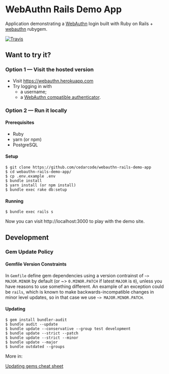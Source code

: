 # WebAuthn Rails Demo App

Application demonstrating a [WebAuthn](https://en.wikipedia.org/wiki/WebAuthn) login built with Ruby on Rails + [webauthn](https://rubygems.org/gems/webauthn) rubygem.

[![Travis](https://img.shields.io/travis/cedarcode/webauthn-rails-demo-app/master.svg?style=flat-square)](https://travis-ci.org/cedarcode/webauthn-rails-demo-app)

## Want to try it?

### Option 1 — Visit the hosted version

* Visit https://webauthn.herokuapp.com
* Try logging in with
  * a username;
  * a [WebAuthn compatible authenticator](https://github.com/cedarcode/webauthn-ruby#a-conforming-authenticator).


### Option 2 — Run it locally

#### Prerequisites

* Ruby
* yarn (or npm)
* PostgreSQL

#### Setup

```
$ git clone https://github.com/cedarcode/webauthn-rails-demo-app
$ cd webauthn-rails-demo-app/
$ cp .env.example .env
$ bundle install
$ yarn install (or npm install)
$ bundle exec rake db:setup
```

#### Running

```
$ bundle exec rails s
```

Now you can visit http://localhost:3000 to play with the demo site.

## Development

### Gem Update Policy

#### Gemfile Version Constraints

In `Gemfile` define gem dependencies using a version contrainst of `~> MAJOR.MINOR` by default (or ~> `0.MINOR.PATCH` if
latest `MAJOR` is `0`), unless you have reasons to use something different. An example of an exception could be
`rails`, which is known to make backwards-incompatible changes in minor level updates, so in that case we use
`~> MAJOR.MINOR.PATCH`.

#### Updating

```
$ gem install bundler-audit
$ bundle audit --update
$ bundle update --conservative --group test development
$ bundle update --strict --patch
$ bundle update --strict --minor
$ bundle update --major
$ bundle outdated --groups
```

More in:

[Updating gems cheat sheet](https://medium.com/cedarcode/updating-gems-cheat-sheet-346d5666a181)
